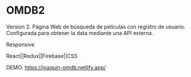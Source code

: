 # OMDB2
Version 2.
Página Web de búsqueda de películas con registro de usuario. Configurada para obtener la data mediante una API externa.

Responsive

React||Redux||Firebase||CSS

DEMO:
https://joaquin-omdb.netlify.app/
